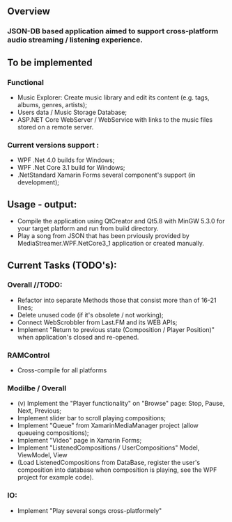 ## Overview
### JSON-DB based application aimed to support cross-platform audio streaming / listening experience.

## To be implemented
### Functional
- Music Explorer: Create music library and edit its content (e.g. tags, albums, genres, artists);
- Users data / Music Storage Database;
- ASP.NET Core WebServer / WebService with links to the music files stored on a remote server.
	
### Current versions support :
- WPF .Net 4.0 builds for Windows;
- WPF .Net Core 3.1 build for Windows;
- .NetStandard Xamarin Forms several component's support (in development);

## Usage - output:
- Compile the application using QtCreator and Qt5.8 with MinGW 5.3.0 for your target platform and run from build directory.
- Play a song from JSON that has been prviously provided by MediaStreamer.WPF.NetCore3_1 application or created manually.

## Current Tasks (TODO's):

### Overall //TODO: 
- Refactor into separate Methods those that consist more than of 16-21 lines;
- Delete unused code (if it's obsolete / not working);
- Connect WebScrobbler from Last.FM and its WEB APIs;
- Implement "Return to previous state (Composition / Player Position)" when application's closed and re-opened.
	
### RAMControl 
- Cross-compile for all platforms
	
### Modilbe / Overall
- (v) Implement the "Player functionality" on "Browse" page:
		Stop, Pause, Next, Previous;
- Implement slider bar to scroll playing compositions;
- Implement "Queue" from XamarinMediaManager project (allow queueing compositions);
- Implement "Video" page in Xamarin Forms;
- Implement "ListenedCompositions / UserCompositions" Model, ViewModel, View 
- (Load ListenedCompositions from DataBase, register the user's composition into database when composition is playing, see the WPF project for example code).
	
### IO:
- Implement "Play several songs cross-platformely"



